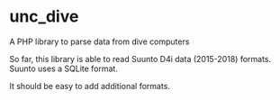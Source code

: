 # unc_dive
A PHP library to parse data from dive computers

So far, this library is able to read Suunto D4i data (2015-2018) formats.
Suunto uses a SQLite format. 

It should be easy to add additional formats.